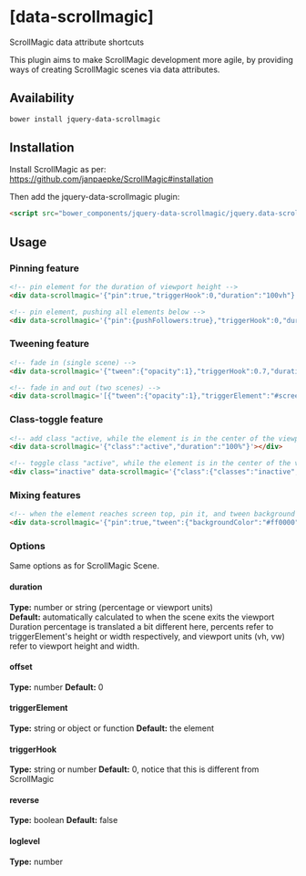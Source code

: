 # [data-scrollmagic]
ScrollMagic data attribute shortcuts

This plugin aims to make ScrollMagic development more agile, by providing ways of creating ScrollMagic scenes via data attributes.

## Availability

```bash
bower install jquery-data-scrollmagic
```

## Installation

Install ScrollMagic as per: https://github.com/janpaepke/ScrollMagic#installation

Then add the jquery-data-scrollmagic plugin:

```html
<script src="bower_components/jquery-data-scrollmagic/jquery.data-scrollmagic.min.js"></script>
```

## Usage

### Pinning feature

```html
<!-- pin element for the duration of viewport height -->
<div data-scrollmagic='{"pin":true,"triggerHook":0,"duration":"100vh"}'></div>

<!-- pin element, pushing all elements below -->
<div data-scrollmagic='{"pin":{pushFollowers:true},"triggerHook":0,"duration":"100vh"}'></div>
```

### Tweening feature

```html
<!-- fade in (single scene) -->
<div data-scrollmagic='{"tween":{"opacity":1},"triggerHook":0.7,"duration":"75vh"}'></div>

<!-- fade in and out (two scenes) -->
<div data-scrollmagic='[{"tween":{"opacity":1},"triggerElement":"#screen-text-1","triggerHook":0.25,"duration":150},{"tween":{"opacity":0},"triggerElement":"#screen-text-2","triggerHook":1,"duration":150}]'></div>
```

### Class-toggle feature

```html
<!-- add class "active, while the element is in the center of the viewport" -->
<div data-scrollmagic='{"class":"active","duration":"100%"}'></div>

<!-- toggle class "active", while the element is in the center of the viewport -->
<div class="inactive" data-scrollmagic='{"class":{"classes":"inactive","toggle":true},"duration":"100%"}'></div>
```

### Mixing features

```html
<!-- when the element reaches screen top, pin it, and tween background color to red, for the duration of viewport height -->
<div data-scrollmagic='{"pin":true,"tween":{"backgroundColor":"#ff0000"},"class":"pinned","triggerHook":0,"duration":"100vh"}'></div>
```

### Options

Same options as for ScrollMagic Scene.

#### duration
**Type:** number or string (percentage or viewport units)  
**Default:** automatically calculated to when the scene exits the viewport
Duration percentage is translated a bit different here, percents refer to triggerElement's height or width respectively, and viewport units (vh, vw) refer to viewport height and width.

#### offset
**Type:** number
**Default:** 0

#### triggerElement
**Type:** string or object or function
**Default:** the element

#### triggerHook
**Type:** string or number
**Default:** 0, notice that this is different from ScrollMagic

#### reverse
**Type:** boolean
**Default:** false

#### loglevel
**Type:** number
